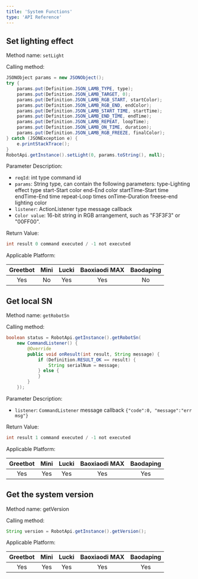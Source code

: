 ```yaml
---
title: 'System Functions'
type: 'API Reference'
---
```


## Set lighting effect
Method name: `setLight`

Calling method:
```java
JSONObject params = new JSONObject();
try {
    params.put(Definition.JSON_LAMB_TYPE, type);
    params.put(Definition.JSON_LAMB_TARGET, 0);
    params.put(Definition.JSON_LAMB_RGB_START, startColor);
    params.put(Definition.JSON_LAMB_RGB_END, endColor);
    params.put(Definition.JSON_LAMB_START_TIME, startTime);
    params.put(Definition.JSON_LAMB_END_TIME, endTime);
    params.put(Definition.JSON_LAMB_REPEAT, loopTime);
    params.put(Definition.JSON_LAMB_ON_TIME, duration);
    params.put(Definition.JSON_LAMB_RGB_FREEZE, finalColor);
} catch (JSONException e) {
    e.printStackTrace();
}
RobotApi.getInstance().setLight(0, params.toString(), null);
```

Parameter Description:

- `reqId`: int type command id
- `params`: String type, can contain the following parameters: type-Lighting effect type start-Start color end-End color startTime-Start time endTime-End time repeat-Loop times onTime-Duration freese-end lighting color
- `listener`: ActionListener type message callback
- `Color value`: 16-bit string in RGB arrangement, such as "F3F3F3" or "00FF00".

Return Value:
```java
int result 0 command executed / -1 not executed
```

Applicable Platform:

<div class="fixed-table bordered-table">

|Greetbot|Mini|Lucki|Baoxiaodi MAX|Baodaping|
|:-:|:-:|:-:|:-:|:-:|
|Yes|No|Yes|Yes|No|

</div>



## Get local SN
Method name: `getRobotSn`

Calling method:
```java
boolean status = RobotApi.getInstance().getRobotSn(
    new CommandListener() {
        @Override
        public void onResult(int result, String message) {
            if (Definition.RESULT_OK == result) {
                String serialNum = message;
            } else {
            }
        }
    });
```

Parameter Description:

- `listener`: `CommandListener` message callback `{"code":0, "message":"err msg"}`

Return Value:

```java
int result 1 command executed / -1 not executed
```

Applicable Platform:

<div class="fixed-table bordered-table">

|Greetbot|Mini|Lucki|Baoxiaodi MAX|Baodaping|
|:-:|:-:|:-:|:-:|:-:|
|Yes|Yes|Yes|Yes|Yes|

</div>



## Get the system version
Method name: getVersion

Calling method:
```java
String version = RobotApi.getInstance().getVersion();
```

Applicable Platform:

<div class="fixed-table bordered-table">

|Greetbot|Mini|Lucki|Baoxiaodi MAX|Baodaping|
|:-:|:-:|:-:|:-:|:-:|
|Yes|Yes|Yes|Yes|Yes|

</div>